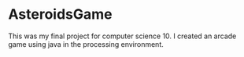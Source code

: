 # AsteroidsGame

This was my final project for computer science 10. I created an arcade game using java in the processing environment.

